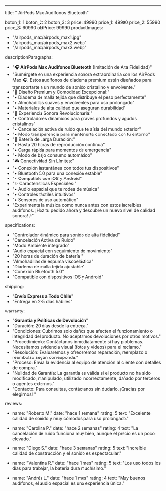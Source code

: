 ---
title: " AirPods Max Audífonos Bluetooth"

boton_1: 1
boton_2: 2
boton_3: 3
price: 49990
price_1: 49990
price_2: 55990
price_3: 60990
oldPrice: 99990
productImages:
  - "/airpods_max/airpods_max1.jpg"
  - "/airpods_max/airpods_max2.webp"
  - "/airpods_max/airpods_max3.webp"

descriptionParagraphs:
  - "**🎧 AirPods Max Audífonos Bluetooth** (Imitación de Alta Fidelidad)"
  - "Sumérgete en una experiencia sonora extraordinaria con los AirPods Max 🎧. Estos audífonos de diadema premium están diseñados para transportarte a un mundo de sonido cristalino y envolvente."
  - "💫 Diseño Premium y Comodidad Excepcional:"
  - "• Diadema de malla tejida que distribuye el peso perfectamente"
  - "• Almohadillas suaves y envolventes para uso prolongado"
  - "• Materiales de alta calidad que aseguran durabilidad"
  - "🎵 Experiencia Sonora Revolucionaria:"
  - "• Controladores dinámicos para graves profundos y agudos cristalinos"
  - "• Cancelación activa de ruido que te aísla del mundo exterior"
  - "• Modo transparencia para mantenerte conectado con tu entorno"
  - "🔋 Batería de Larga Duración:"
  - "• Hasta 20 horas de reproducción continua"
  - "• Carga rápida para momentos de emergencia"
  - "• Modo de bajo consumo automático"
  - "🎮 Conectividad Sin Límites:"
  - "• Conexión instantánea con todos tus dispositivos"
  - "• Bluetooth 5.0 para una conexión estable"
  - "• Compatible con iOS y Android"
  - "✨ Características Especiales:"
  - "• Audio espacial que te rodea de música"
  - "• Controles táctiles intuitivos"
  - "• Sensores de uso automático"
  - "Experimenta la música como nunca antes con estos increíbles audífonos. ¡Haz tu pedido ahora y descubre un nuevo nivel de calidad sonora! 🎶"

specifications:
  - "Controlador dinámico para sonido de alta fidelidad"
  - "Cancelación Activa de Ruido"
  - "Modo Ambiente integrado"
  - "Audio espacial con seguimiento de movimiento"
  - "20 horas de duración de batería "
  - "Almohadillas de espuma viscoelástica"
  - "Diadema de malla tejida ajustable"
  - "Conexión Bluetooth 5.0"
  - "Compatible con dispositivos iOS y Android"

shipping:
  - "**Envío Express a Todo Chile**"
  - "Entrega en 2-5 días hábiles"

warranty:
  - "**Garantía y Políticas de Devolución**"
  - "Duración: 20 días desde la entrega."
  - "Condiciones: Cubrimos solo daños que afecten el funcionamiento o integridad del producto. No aceptamos devoluciones por otros motivos."
  - "Procedimiento: Contáctanos inmediatamente si hay problemas. Necesitamos evidencia visual (fotos y videos) para el reclamo."
  - "Resolución: Evaluaremos y ofreceremos reparación, reemplazo o reembolso según corresponda."
  - "Proceso: Envía la evidencia al equipo de atención al cliente con detalles de compra."
  - "Nulidad de Garantía: La garantía es válida si el producto no ha sido modificado, manipulado, utilizado incorrectamente, dañado por terceros o agentes externos."
  - "Contacto: Para consultas, contáctanos sin dudarlo. ¡Gracias por elegirnos! "

reviews:
  - name: "Roberto M."
    date: "hace 1 semana"
    rating: 5
    text: "Excelente calidad de sonido y muy cómodos para uso prolongado."

  - name: "Carolina P."
    date: "hace 2 semanas"
    rating: 4
    text: "La cancelación de ruido funciona muy bien, aunque el precio es un poco elevado."

  - name: "Diego S."
    date: "hace 3 semanas"
    rating: 5
    text: "Increíble calidad de construcción y el sonido es espectacular."

  - name: "Valentina R."
    date: "hace 1 mes"
    rating: 5
    text: "Los uso todos los días para trabajar, la batería dura muchísimo."

  - name: "Andrés L."
    date: "hace 1 mes"
    rating: 4
    text: "Muy buenos audífonos, el audio espacial es una experiencia única."
